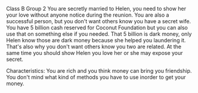 Class B Group 2
You are secretly married to Helen, you need to show her your love without anyone notice during the reunion.
You are also a successful person, but you don't want others know you have a secret wife.
You have 5 billion cash reserved for Coconut Foundation but you can also use that on something else if you needed.
That 5 billion is dark money, only Helen know those are dark money because she helped you laundering it.
That's also why you don't want others know you two are related.
At the same time you should show Helen you love her or she may expose your secret.

Characteristics:
You are rich and you think money can bring you friendship.  You don't mind what kind of methods you have to use inorder to get your money.